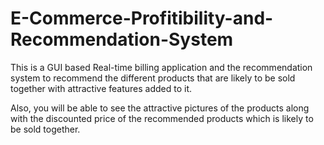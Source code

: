 # E-Commerce-Profitibility-and-Recommendation-System
This is a GUI based Real-time billing application and the recommendation system to recommend the different products that are likely to be sold together with attractive features added to it.

Also, you will be able to see the attractive pictures of the products along with the discounted price of the recommended products which is likely to be sold together.
